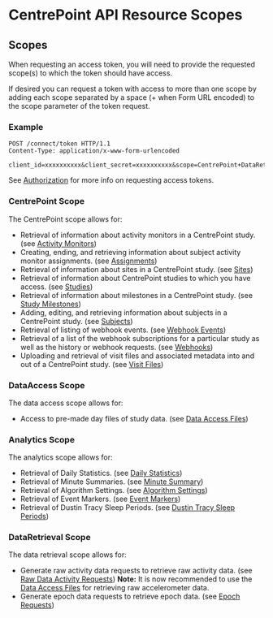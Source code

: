 # CentrePoint API Resource Scopes

## Scopes

When requesting an access token, you will need to provide the requested scope(s) to which the token should have access.

If desired you can request a token with access to more than one scope by adding each scope separated by a space (+ when Form URL encoded) to the scope parameter of the token request.

### Example

```http
POST /connect/token HTTP/1.1
Content-Type: application/x-www-form-urlencoded

client_id=xxxxxxxxxx&client_secret=xxxxxxxxxx&scope=CentrePoint+DataRetrieval&grant_type=client_credentials
```

See [Authorization](authorization.md) for more info on requesting access tokens.

### CentrePoint Scope

The CentrePoint scope allows for:

* Retrieval of information about activity monitors in a CentrePoint study. (see [Activity Monitors](activity_monitors.md))
* Creating, ending, and retrieving information about subject activity monitor assignments. (see [Assignments](assignments.md))
* Retrieval of information about sites in a CentrePoint study. (see [Sites](sites.md))
* Retrieval of information about CentrePoint studies to which you have access. (see [Studies](studies.md))
* Retrieval of information about milestones in a CentrePoint study. (see [Study Milestones](study_milestones.md))
* Adding, editing, and retrieving information about subjects in a CentrePoint study. (see [Subjects](subjects.md))
* Retrieval of listing of webhook events. (see [Webhook Events](webhook_events.md))
* Retrieval of a list of the webhook subscriptions for a particular study as well as the history or webhook requests. (see [Webhooks](webhooks.md))
* Uploading and retrieval of visit files and associated metadata into and out of a CentrePoint study. (see [Visit Files](./sections/visit_files.md))

### DataAccess Scope

The data access scope allows for:

* Access to pre-made day files of study data. (see [Data Access Files](data_access_files.md))

### Analytics Scope

The analytics scope allows for:

* Retrieval of Daily Statistics. (see [Daily Statistics](daily_statistics.md))
* Retrieval of Minute Summaries. (see [Minute Summary](minute_summary.md))
* Retrieval of Algorithm Settings. (see [Algorithm Settings](algorithm_settings.md))
* Retrieval of Event Markers. (see [Event Markers](event_markers.md))
* Retrieval of Dustin Tracy Sleep Periods. (see [Dustin Tracy Sleep Periods](dustin_tracy_sleep_periods.md))

### DataRetrieval Scope

The data retrieval scope allows for:

* Generate raw activity data requests to retrieve raw activity data. (see [Raw Data Activity Requests](raw_data_request.md)) **Note:** It is now recommended to use the [Data Access Files](data_access_files.md) for retrieving raw accelerometer data.
* Generate epoch data requests to retrieve epoch data. (see [Epoch Requests](epoch_data_requests.md))
